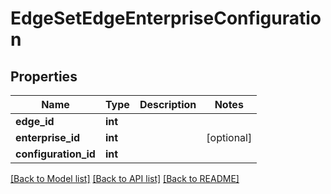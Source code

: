# EdgeSetEdgeEnterpriseConfiguration

## Properties
Name | Type | Description | Notes
------------ | ------------- | ------------- | -------------
**edge_id** | **int** |  | 
**enterprise_id** | **int** |  | [optional] 
**configuration_id** | **int** |  | 

[[Back to Model list]](../README.md#documentation-for-models) [[Back to API list]](../README.md#documentation-for-api-endpoints) [[Back to README]](../README.md)



